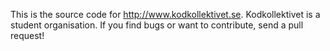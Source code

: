 
This is the source code for http://www.kodkollektivet.se.
Kodkollektivet is a student organisation.
If you find bugs or want to contribute, send a pull request!

